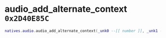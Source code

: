 # audio_add_alternate_context `0x2D40E85C`

```lua
natives.audio.audio_add_alternate_context(_unk0 --[[ number ]], _unk1 --[[ number ]], _unk2 --[[ number ]])
```